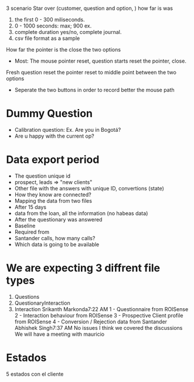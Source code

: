 # 
3 scenario
Star over
(customer, question and option, ) how far is was

1. the first 0 - 300 miliseconds.
2. 0 - 1000 seconds: max; 900 ex. 
3. complete duration yes/no, complete journal.
4. csv file format as a sample

How far the pointer is the close the two options

- Most: The mouse pointer reset, question starts reset the pointer, close. 

Fresh question reset the pointer reset to middle point between the two options

- Seperate the two buttons in order to record better the mouse path


# Dummy Question
- Calibration question: Ex. Are you in Bogotá?
- Are u happy with the current op?


# Data export period
- The question unique id
- prospect, leads => "new clients" 
- Other file with the answers with unique ID, convertions (state)
- How they know are connected?
- Mapping the data from two files
- After 15 days
- data from the loan, all the information (no habeas data)
- After the questionary was answered
- Baseline
- Required from 
- Santander calls, how many calls?
- Which data is going to be available

# We are expecting 3 diffrent file types
1. Questions
2. QuestionaryInteraction
3. Interaction
Srikanth Markonda7:22 AM
1 - Questionnaire from ROISense
2 - Interaction behaviour from ROISense
3 - Prospective Client profile from ROISense
4 - Conversion / Rejection data from Santander
Abhishek Singh7:37 AM
No issues
I think we covered the discussions
We will have a meeting with mauricio

# Estados 
5 estados con el cliente

